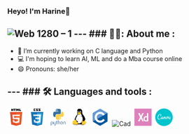 ### Heyo! I'm Harine👋
![Web 1280 – 1](https://user-images.githubusercontent.com/99670243/168797832-c8c8e352-9cff-451e-acb0-69789f6dd72d.jpg)
--- ### 👩‍💻: About me :
---

- 🌱 I’m currently working on C language and Python
- 💻 I'm hoping to learn AI, ML and do a Mba course online
- 😄 Pronouns: she/her

--- ### 🛠️ Languages and tools :
---
<div>
  <img src="https://github.com/devicons/devicon/blob/master/icons/html5/html5-original-wordmark.svg" title="Html5" alt="Html5" width="40" height="40"/>&nbsp;
  <img src="https://github.com/devicons/devicon/blob/master/icons/css3/css3-original-wordmark.svg" title="Css3" alt="Css3" width="40" height="40"/>&nbsp;
  <img src="https://github.com/devicons/devicon/blob/master/icons/python/python-original-wordmark.svg" title="Python" alt="Python" width="40" height="40"/>&nbsp;
  <img src="https://github.com/devicons/devicon/blob/master/icons/linux/linux-original.svg" title="Linux" alt="Linux" width="40" height="40"/>&nbsp;
  <img src="https://github.com/devicons/devicon/blob/master/icons/c/c-original.svg" title="C" alt="C" width="40" height="40"/>&nbsp;
  <img src="https://www.google.com/url?sa=i&url=https%3A%2F%2Fpngset.com%2Fdownload-free-png-gfnjt&psig=AOvVaw0-   lbY1CwCawghRP4B5K_DU&ust=1652874102911000&source=images&cd=vfe&ved=0CAwQjRxqFwoTCNCKu4C65vcCFQAAAAAdAAAAABAI" title="Cad" alt="Cad" width="40" height="40"/>&nbsp;
  <img src="https://github.com/devicons/devicon/blob/master/icons/xd/xd-plain.svg" title="Xd" alt="Xd" width="40" height="40"/>&nbsp;
   <img src="https://github.com/devicons/devicon/blob/master/icons/canva/canva-original.svg" title="Canva" alt="Canva" width="40" height="40"/>&nbsp;
 
  


